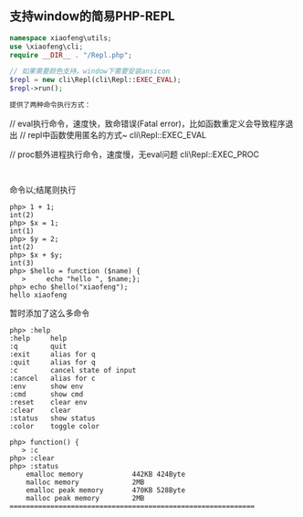 ## 支持window的简易PHP-REPL

~~~ php
namespace xiaofeng\utils;
use \xiaofeng\cli;
require __DIR__ . "/Repl.php";

// 如果需要颜色支持，window下需要安装ansicon
$repl = new cli\Repl(cli\Repl::EXEC_EVAL);
$repl->run();

提供了两种命令执行方式：
~~~
// eval执行命令，速度快，致命错误(Fatal error)，比如函数重定义会导致程序退出
// repl中函数使用匿名的方式~
cli\Repl::EXEC_EVAL


// proc额外进程执行命令，速度慢，无eval问题
cli\Repl::EXEC_PROC
~~~


~~~

命令以;结尾则执行
~~~
php> 1 + 1;
int(2)
php> $x = 1;
int(1)
php> $y = 2;
int(2)
php> $x + $y;
int(3)
php> $hello = function ($name) {
   >     echo "hello ", $name;};
php> echo $hello("xiaofeng");
hello xiaofeng
~~~

暂时添加了这么多命令
~~~
php> :help
:help     help
:q        quit
:exit     alias for q
:quit     alias for q
:c        cancel state of input
:cancel   alias for c
:env      show env
:cmd      show cmd
:reset    clear env
:clear    clear
:status   show status
:color    toggle color

php> function() {
   > :c
php> :clear
php> :status
    emalloc memory            442KB 424Byte
    malloc memory             2MB
    emalloc peak memory       470KB 528Byte
    malloc peak memory        2MB
============================================================
~~~
